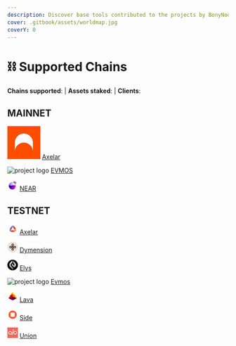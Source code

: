 ```yaml
---
description: Discover base tools contributed to the projects by BonyNode team.
cover: .gitbook/assets/worldmap.jpg
coverY: 0
---
```


# ⛓️ Supported Chains

**Chains supported**:  | **Assets staked**: | **Clients**:

## MAINNET

<img src="https://raw.githubusercontent.com/kj89/cosmos-images/main/logos/archway.png" alt="" data-size="line"> [Axelar](https://services.kjnodes.com/testnet/archway/)

<img src="https://itrocket.net/_next/image/?url=%2F_next%2Fstatic%2Fmedia%2Fempower.116ef4f1.png&#x26;w=64&#x26;q=75" alt="project logo" data-size="line"> [EVMOS](./)

<img src="https://raw.githubusercontent.com/kj89/cosmos-images/main/icons/osmosis.png" alt="" data-size="line"> [NEAR](broken-reference/)



## TESTNET

<img src="https://raw.githubusercontent.com/kj89/cosmos-images/main/icons/andromeda.png" alt="" data-size="line"> [Axelar](broken-reference/)

<img src="https://raw.githubusercontent.com/kj89/cosmos-images/main/icons/dymension.png" alt="" data-size="line"> [Dymension](broken-reference/)

<img src="https://raw.githubusercontent.com/kj89/cosmos-images/main/icons/elys.png" alt="" data-size="line"> [Elys](broken-reference/)

<img src="https://itrocket.net/_next/image/?url=%2F_next%2Fstatic%2Fmedia%2Fempower.116ef4f1.png&#x26;w=64&#x26;q=75" alt="project logo" data-size="line"> [Evmos](./)

<img src="https://raw.githubusercontent.com/kj89/cosmos-images/main/icons/lava.png" alt="" data-size="line"> [Lava](broken-reference/)

<img src="https://raw.githubusercontent.com/kj89/cosmos-images/main/icons/nolus.png" alt="" data-size="line"> [Side](broken-reference/)

<img src="https://raw.githubusercontent.com/kj89/cosmos-images/main/icons/ojo.png" alt="" data-size="line"> [Union](broken-reference/)

